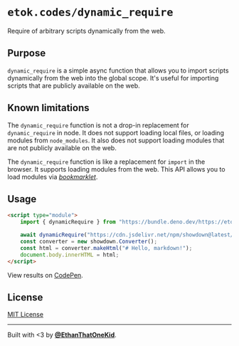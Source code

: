 # `etok.codes/dynamic_require`

Require of arbitrary scripts dynamically from the web.

## Purpose

`dynamic_require` is a simple async function that allows you to import scripts
dynamically from the web into the global scope. It's useful for importing
scripts that are publicly available on the web.

## Known limitations

The `dynamic_require` function is not a drop-in replacement for
`dynamic_require` in node. It does not support loading local files, or loading
modules from `node_modules`. It also does not support loading modules that are
not publicly available on the web.

The `dynamic_require` function is like a replacement for `import` in the
browser. It supports loading modules from the web. This API allows you to load
modules via [_bookmarklet_](https://deno.land/x/bmt).

## Usage

```html
<script type="module">
    import { dynamicRequire } from "https://bundle.deno.dev/https://etok.codes/dynamic_require/raw/main/mod.ts";

    await dynamicRequire("https://cdn.jsdelivr.net/npm/showdown@latest/dist/showdown.min.js");
    const converter = new showdown.Converter();
    const html = converter.makeHtml("# Hello, markdown!");
    document.body.innerHTML = html;
</script>
```

View results on [CodePen](https://codepen.io/EthanDavidson/pen/ZEjLLwP).

## License

[MIT License](LICENSE)

---

Built with <3 by [**@EthanThatOneKid**](https://etok.codes).
